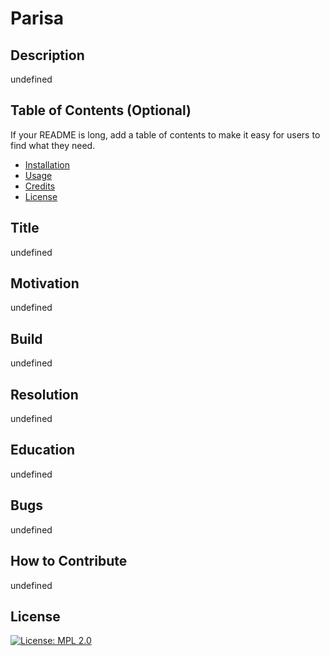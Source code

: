 # Parisa 

## Description
undefined

## Table of Contents (Optional)

If your README is long, add a table of contents to make it easy for users to find what they need.

- [Installation](#installation)
- [Usage](#usage)
- [Credits](#credits)
- [License](#license)

## Title
undefined

## Motivation
undefined

## Build
undefined


## Resolution

undefined

## Education
undefined


## Bugs
undefined
    
## How to Contribute
undefined

## License
[![License: MPL 2.0](https://img.shields.io/badge/License-MPL_2.0-brightgreen.svg)](https://opensource.org/licenses/MPL-2.0)

